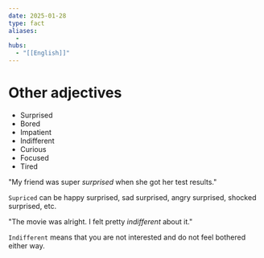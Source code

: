 ```yaml
---
date: 2025-01-28
type: fact
aliases:
  -
hubs:
  - "[[English]]"
---
```


# Other adjectives

- Surprised
- Bored
- Impatient
- Indifferent
- Curious
- Focused
- Tired


"My friend was super *surprised* when she got her test results."

`Supriced` can be happy surprised, sad surprised, angry surprised, shocked surprised, etc.


"The movie was alright. I felt pretty *indifferent* about it."

`Indifferent` means that you are not interested and do not feel bothered either way.
